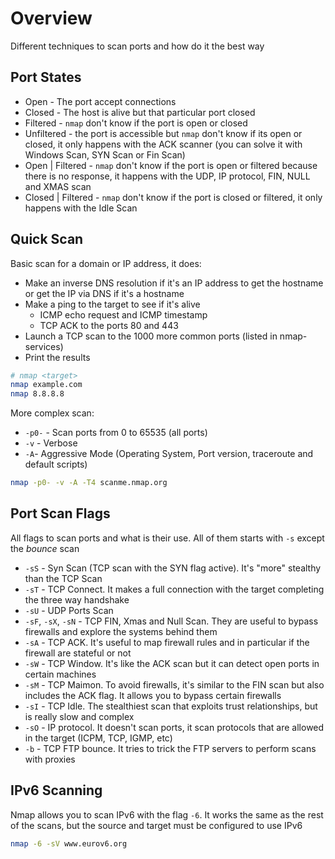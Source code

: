 # Overview

Different techniques to scan ports and how do it the best way

## Port States

- Open - The port accept connections
- Closed - The host is alive but that particular port closed
- Filtered - `nmap` don't know if the port is open or closed
- Unfiltered - the port is accessible but `nmap` don't know if its open or closed, it only happens with the ACK scanner (you can solve it with Windows Scan, SYN Scan or Fin Scan)
- Open | Filtered - `nmap` don't know if the port is open or filtered because there is no response, it happens with the UDP, IP protocol, FIN, NULL and XMAS scan
- Closed | Filtered - `nmap` don't know if the port is closed or filtered, it only happens with the Idle Scan

## Quick Scan

Basic scan for a domain or IP address, it does:
- Make an inverse DNS resolution if it's an IP address to get the hostname or get the IP via DNS if it's a hostname
- Make a ping to the target to see if it's alive
  - ICMP echo request and ICMP timestamp
  - TCP ACK to the ports 80 and 443
- Launch a TCP scan to the 1000 more common ports (listed in nmap-services)
- Print the results

```bash
# nmap <target>
nmap example.com
nmap 8.8.8.8
```

More complex scan:
- `-p0-` - Scan ports from 0 to 65535 (all ports)
- `-v` - Verbose
- `-A`- Aggressive Mode (Operating System, Port version, traceroute and default scripts)

```bash
nmap -p0- -v -A -T4 scanme.nmap.org
```

## Port Scan Flags

All flags to scan ports and what is their use. All of them starts with `-s` except the *bounce* scan

- `-sS` - Syn Scan (TCP scan with the SYN flag active). It's "more" stealthy than the TCP Scan
- `-sT` - TCP Connect. It makes a full connection with the target completing the three way handshake
- `-sU` - UDP Ports Scan
- `-sF`, `-sX`, `-sN` - TCP FIN, Xmas and Null Scan. They are useful to bypass firewalls and explore the systems behind them
- `-sA` - TCP ACK. It's useful to map firewall rules and in particular if the firewall are stateful or not
- `-sW` - TCP Window. It's like the ACK scan but it can detect open ports in certain machines
- `-sM` - TCP Maimon. To avoid firewalls, it's similar to the FIN scan but also includes the ACK flag. It allows you to bypass certain firewalls
- `-sI` - TCP Idle. The stealthiest scan that exploits trust relationships, but is really slow and complex
- `-sO` - IP protocol. It doesn't scan ports, it scan protocols that are allowed in the target (ICPM, TCP, IGMP, etc)
- `-b` - TCP FTP bounce. It tries to trick the FTP servers to perform scans with proxies

## IPv6 Scanning

Nmap allows you to scan IPv6 with the flag `-6`. It works the same as the rest of the scans, but the source and target must be configured to use IPv6

```bash
nmap -6 -sV www.eurov6.org
```
